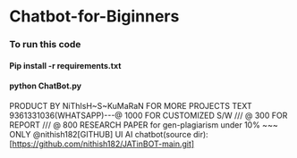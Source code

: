 # Chatbot-for-Biginners

### To run this code
#### Pip install -r requirements.txt
#### python ChatBot.py

PRODUCT BY NiThIsH~S~KuMaRaN
FOR MORE PROJECTS TEXT 9361331036(WHATSAPP)---@ 1000 FOR CUSTOMIZED S/W /// @ 300 FOR REPORT /// @ 800 RESEARCH PAPER for gen-plagiarism under 10% ~~~ ONLY @nithish182[GITHUB]
UI AI chatbot(source dir):[https://github.com/nithish182/JATinBOT-main.git]
